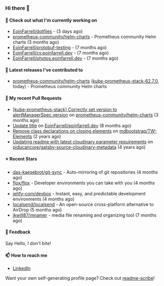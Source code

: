 ### Hi there 👋

#### 👷 Check out what I'm currently working on

- [EoinFarrell/dotfiles](https://github.com/EoinFarrell/dotfiles) -  (3 days ago)
- [prometheus-community/helm-charts](https://github.com/prometheus-community/helm-charts) - Prometheus community Helm charts (3 months ago)
- [EoinFarrell/protobuf-testing](https://github.com/EoinFarrell/protobuf-testing) -  (7 months ago)
- [EoinFarrell/cv.eoinfarrell.dev](https://github.com/EoinFarrell/cv.eoinfarrell.dev) -  (7 months ago)
- [EoinFarrell/photos.eoinfarrell.dev](https://github.com/EoinFarrell/photos.eoinfarrell.dev) -  (7 months ago)

#### 🔭 Latest releases I've contributed to

- [prometheus-community/helm-charts](https://github.com/prometheus-community/helm-charts) ([kube-prometheus-stack-62.7.0](https://github.com/prometheus-community/helm-charts/releases/tag/kube-prometheus-stack-62.7.0), today) - Prometheus community Helm charts

#### 🔨 My recent Pull Requests

- [[kube-prometheus-stack] Correctly set version to alertManagerSpec.version](https://github.com/prometheus-community/helm-charts/pull/4561) on [prometheus-community/helm-charts](https://github.com/prometheus-community/helm-charts) (3 months ago)
- [Update title](https://github.com/EoinFarrell/eoinfarrell.dev/pull/29) on [EoinFarrell/eoinfarrell.dev](https://github.com/EoinFarrell/eoinfarrell.dev) (8 months ago)
- [Remove class declarations on closing elements](https://github.com/mdbootstrap/TW-Elements/pull/1071) on [mdbootstrap/TW-Elements](https://github.com/mdbootstrap/TW-Elements) (2 years ago)
- [Updating readme with latest cloudinary parameter requirements](https://github.com/piducancore/gatsby-source-cloudinary-metadata/pull/1) on [piducancore/gatsby-source-cloudinary-metadata](https://github.com/piducancore/gatsby-source-cloudinary-metadata) (4 years ago)

#### ⭐ Recent Stars

- [das-kaesebrot/git-sync](https://github.com/das-kaesebrot/git-sync) - Auto-mirroring of git repositories (4 months ago)
- [flox/flox](https://github.com/flox/flox) - Developer environments you can take with you (4 months ago)
- [jetify-com/devbox](https://github.com/jetify-com/devbox) - Instant, easy, and predictable development environments (4 months ago)
- [localsend/localsend](https://github.com/localsend/localsend) - An open-source cross-platform alternative to AirDrop (5 months ago)
- [jkwill87/mnamer](https://github.com/jkwill87/mnamer) - media file renaming and organizing tool (7 months ago)

#### 💬 Feedback

Say Hello, I don't bite!

#### 📫 How to reach me

- [LinkedIn](https://www.linkedin.com/in/eoinfarrell/)

Want your own self-generating profile page? Check out [readme-scribe](https://github.com/muesli/readme-scribe)!

